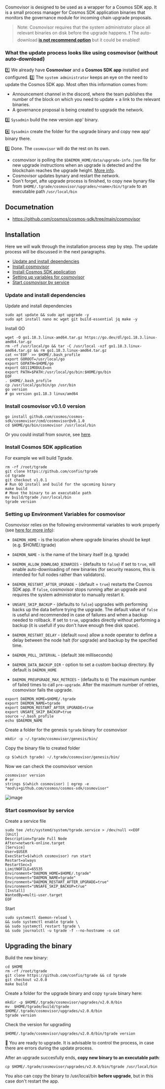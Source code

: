 Cosmovisor is designed to be used as a wrapper for a Cosmos SDK app. It is a small process manager for Cosmos SDK application binaries that monitors the governance module for incoming chain upgrade proposals.
> Note: Cosmovisor requires that the system administrator place all relevant binaries on disk before the upgrade happens.
> ❗️ The auto-download **[is not recommend option](https://github.com/cosmos/cosmos-sdk/tree/main/cosmovisor#auto-download)** but it could be enabled!
   
### What the update process looks like using cosmovisor (without auto-download)
1️⃣ We already have **Cosmovisor** and a **Cosmos SDK app** installed and configured.
2️⃣ The `system administrator` keeps an eye on the need to update the Cosmos SDK app. Most often this information comes from:
  - Announcement channel in the discord, where the team publishes the number of the block on which you need to update + a link to the relevant binaries.
  -  A governance proposal is being created to upgrade the network.

3️⃣ `Sysadmin` build the new version app' binary.

4️⃣ `Sysadmin` create the folder for the upgrade binary and copy new app' binary there.

5️⃣ Done. The `cosmovisor` will do the rest on its own.
  -  cosmovisor is polling the `$DAEMON_HOME/data/upgrade-info.json` file for new upgrade instructions when an upgrade is detected and the blockchain reaches the upgrade height. [More info](https://github.com/cosmos/cosmos-sdk/tree/main/cosmovisor#detecting-upgrades).
  -  Cosmovisor updates bynary and restart the network.
  -  Don't forget, afte upgrade process is finished, to copy new bynary file from `$HOME/.tgrade/cosmovisor/upgrades/<name>/bin/tgrade` to an executable path `/usr/local/bin`
## Documetnation
- https://github.com/cosmos/cosmos-sdk/tree/main/cosmovisor

## Installation
Here we will walk through the installation process step by step. The update process will be discussed in the next paragraphs.
- [Update and install dependencies](https://github.com/AlexToTheSun/Cosmos_Quick_Wiki/blob/main/Cosmovisor.md#update-and-install-dependencies)
- [Install cosmovisor](https://github.com/AlexToTheSun/Cosmos_Quick_Wiki/blob/main/Cosmovisor.md#install-cosmovisor-v010-version)
- [Install Cosmos SDK application](https://github.com/AlexToTheSun/Cosmos_Quick_Wiki/blob/main/Cosmovisor.md#install-cosmos-sdk-application)
- [Setting up variables for cosmovisor](https://github.com/AlexToTheSun/Cosmos_Quick_Wiki/blob/main/Cosmovisor.md#lets-set-variables-for-cosmovisor)
- [Start cosmovisor by service](https://github.com/AlexToTheSun/Cosmos_Quick_Wiki/blob/main/Cosmovisor.md#start-cosmovisor-by-service)
### Update and install dependencies
Update and install dependencies
```
sudo apt update && sudo apt upgrade -y
sudo apt install nano mc wget git build-essential jq make -y
```
Install GO
```
wget -O go1.18.3.linux-amd64.tar.gz https://go.dev/dl/go1.18.3.linux-amd64.tar.gz
rm -rf /usr/local/go && tar -C /usr/local -xzf go1.18.3.linux-amd64.tar.gz && rm go1.18.3.linux-amd64.tar.gz
cat <<'EOF' >> $HOME/.bash_profile
export GOROOT=/usr/local/go
export GOPATH=$HOME/go
export GO111MODULE=on
export PATH=$PATH:/usr/local/go/bin:$HOME/go/bin
EOF
. $HOME/.bash_profile
cp /usr/local/go/bin/go /usr/bin
go version
# go version go1.18.3 linux/amd64
```
### Install cosmovisor v0.1.0 version
```
go install github.com/cosmos/cosmos-sdk/cosmovisor/cmd/cosmovisor@v0.1.0
cd $HOME/go/bin/cosmovisor /usr/local/bin
```
Or you could install from source, see [here](https://github.com/cosmos/cosmos-sdk/tree/main/cosmovisor#installation).

### Install Cosmos SDK application
For example we will build Tgrade.
```
rm -rf /root/tgrade
git clone https://github.com/confio/tgrade
cd tgrade
git checkout v1.0.1
# Run GO install and build for the upcoming binary
make build
# Move the binary to an executable path
mv build/tgrade /usr/local/bin
tgrade version
```
### Setting up Environment Variables for cosmovisor
Cosmovisor relies on the following environmental variables to work properly (see [here for more info](https://github.com/cosmos/cosmos-sdk/tree/main/cosmovisor#command-line-arguments-and-environment-variables)):
- `DAEMON_HOME` - is the location where upgrade binaries should be kept (e.g. $HOME/.tgrade)
- `DAEMON_NAME` - is the name of the binary itself (e.g. tgrade)

- `DAEMON_ALLOW_DOWNLOAD_BINARIES` - (defaults to `false`)  if set to `true`, will enable auto-downloading of new binaries (for security reasons, this is intended for full nodes rather than validators).
- `DAEMON_RESTART_AFTER_UPGRADE` - (default = `true`) restarts the Cosmos SDK app. If `false`, cosmovisor stops running after an upgrade and requires the system administrator to manually restart it.
- `UNSAFE_SKIP_BACKUP` - (defaults to `false`) upgrades with performing backs up the data before trying the upgrade. The default value of `false` is useful and recommended in case of failures and when a backup needed to rollback.  If set to `true`, upgrades directly without performing a backup (it is usefull if you don't have enough free disk space). 

- `DAEMON_RESTART_DELAY` - (default `none`) allow a node operator to define a delay between the node halt (for upgrade) and backup by the specified time.
- `DAEMON_POLL_INTERVAL` - (default `300` milliseconds)
- `DAEMON_DATA_BACKUP_DIR`  - option to set a custom backup directory. By default is `DAEMON_HOME`
- `DAEMON_PREUPGRADE_MAX_RETRIES` -  (defaults to `0`) The maximum number of failed times to call `pre-upgrade`. After the maximum number of retries, cosmovisor fails the upgrade.
```
export DAEMON_HOME=$HOME/.tgrade
export DAEMON_NAME=tgrade
export DAEMON_RESTART_AFTER_UPGRADE=true
export UNSAFE_SKIP_BACKUP=true
source ~/.bash_profile
echo $DAEMON_NAME
```
Create a folder for the genesis `tgrade` binary for cosmovisor
```
mkdir -p ~/.tgrade/cosmovisor/genesis/bin/
```
Copy the binary file to сreated folder
```
cp $(which tgrade) ~/.tgrade/cosmovisor/genesis/bin/
```
Now we can check the cosmovisor version
```
cosmovisor version
# or
strings $(which cosmovisor) | egrep -e "mod\s+github.com/cosmos/cosmos-sdk/cosmovisor"
```
![image](https://user-images.githubusercontent.com/30211801/185399388-5f7a558e-efa8-4635-8643-cab7acc475ed.png)

### Start cosmovisor by service
Create a service file
```
sudo tee /etc/systemd/system/tgrade.service > /dev/null <<EOF  
[Unit]
Description=Tgrade Full Node
After=network-online.target
[Service]
User=$USER
ExecStart=$(which cosmovisor) run start
Restart=always
RestartSec=3
LimitNOFILE=65535
Environment="DAEMON_HOME=$HOME/.tgrade"
Environment="DAEMON_NAME=tgrade"
Environment="DAEMON_RESTART_AFTER_UPGRADE=true"
Environment="UNSAFE_SKIP_BACKUP=true"
[Install]
WantedBy=multi-user.target
EOF
```
Start
```
sudo systemctl daemon-reload \
&& sudo systemctl enable tgrade \
&& sudo systemctl restart tgrade \
&& sudo journalctl -u tgrade -f --no-hostname -o cat
```

## Upgrading the binary

Build the new binary:
```
cd $HOME
rm -rf /root/tgrade
git clone https://github.com/confio/tgrade && cd tgrade
git checkout v2.0.0
make build
```
 Create a folder for the upgrade binary and copy `tgrade` binary here:
```
mkdir -p $HOME/.tgrade/cosmovisor/upgrades/v2.0.0/bin
mv  $HOME/tgrade/build/tgrade $HOME/.tgrade/cosmovisor/upgrades/v2.0.0/bin
tgrade version
```
 Check the version for upgrading
 ```
 $HOME/.tgrade/cosmovisor/upgrades/v2.0.0/bin/tgrade version
 ```
 🎉 You are ready to upgrade. It is advisable to control the process, in case there are errors during the update process. 
 
 After an upgrade succesfully ends, **copy new binary to an executable path**:
 ```
cp $HOME/.tgrade/cosmovisor/upgrades/v2.0.0/bin/tgrade /usr/local/bin
 ```
You also can copy the binary to /usr/local/bin **before upgrade**, but in this case don't restart the app.

